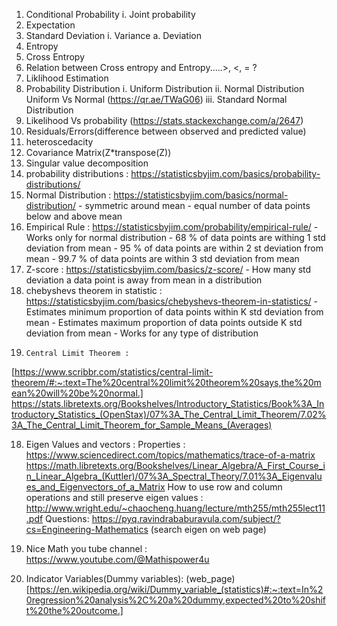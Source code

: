 1.	Conditional Probability
	i.	Joint probability
2.	Expectation
3.	Standard Deviation
	i.	Variance
		a.	Deviation
4.	Entropy
5.	Cross Entropy
6.	Relation between Cross entropy and Entropy.....>, <, = ?
7.	Liklihood Estimation
8. 	Probability Distribution
	i.	Uniform Distribution
	ii.	Normal Distribution
		Uniform Vs Normal (https://qr.ae/TWaG06)
	iii.	Standard Normal Distribution
7.	Likelihood Vs probability (https://stats.stackexchange.com/a/2647)
8. 	Residuals/Errors(difference between observed and predicted value)
9.	heteroscedacity
10.	Covariance Matrix(Z*transpose(Z))
11.	Singular value decomposition
12.	probability distributions : https://statisticsbyjim.com/basics/probability-distributions/
13.	Normal Distribution : https://statisticsbyjim.com/basics/normal-distribution/
		- symmetric around mean
		- equal number of data points below and above mean
14.	Empirical Rule : https://statisticsbyjim.com/probability/empirical-rule/
		- Works only for normal distribution
		- 68 % of data points are withing 1 std deviation from mean
		- 95 % of data points are within 2 st deviation from mean
		- 99.7 % of data points are within 3 std deviation from mean
15.	Z-score : https://statisticsbyjim.com/basics/z-score/
	 	- How many std deviation a data point is away from mean in a distribution
16.	chebyshevs theorem in statistic : https://statisticsbyjim.com/basics/chebyshevs-theorem-in-statistics/
		- Estimates minimum proportion of data points within K std deviation from mean
		- Estimates maximum proportion of data points outside K std deviation from mean
		- Works for any type of distribution
17. 	Central Limit Theorem : 
[https://www.scribbr.com/statistics/central-limit-theorem/#:~:text=The%20central%20limit%20theorem%20says,the%20mean%20will%20be%20normal.]
https://stats.libretexts.org/Bookshelves/Introductory_Statistics/Book%3A_Introductory_Statistics_(OpenStax)/07%3A_The_Central_Limit_Theorem/7.02%3A_The_Central_Limit_Theorem_for_Sample_Means_(Averages)

18. Eigen Values and vectors : 
		Properties : https://www.sciencedirect.com/topics/mathematics/trace-of-a-matrix
		https://math.libretexts.org/Bookshelves/Linear_Algebra/A_First_Course_in_Linear_Algebra_(Kuttler)/07%3A_Spectral_Theory/7.01%3A_Eigenvalues_and_Eigenvectors_of_a_Matrix
	How to use row and column operations and still preserve eigen values : http://www.wright.edu/~chaocheng.huang/lecture/mth255/mth255lect11.pdf
	Questions: https://pyq.ravindrababuravula.com/subject/?cs=Engineering-Mathematics (search eigen on web page)

19. Nice Math you tube channel : https://www.youtube.com/@Mathispower4u
20. Indicator Variables(Dummy variables): (web_page)[https://en.wikipedia.org/wiki/Dummy_variable_(statistics)#:~:text=In%20regression%20analysis%2C%20a%20dummy,expected%20to%20shift%20the%20outcome.]
	
	







